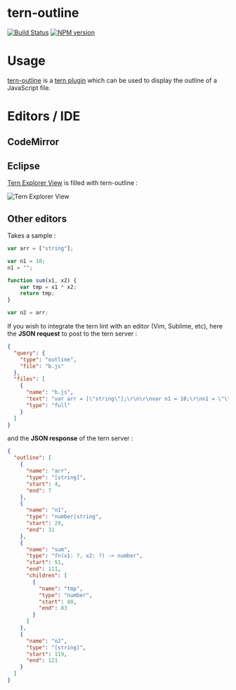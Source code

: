 tern-outline
=========

[![Build Status](https://secure.travis-ci.org/angelozerr/tern-outline.png)](http://travis-ci.org/angelozerr/tern-outline)
[![NPM version](https://img.shields.io/npm/v/tern-outline.svg)](https://www.npmjs.org/package/tern-outline)

# Usage

[tern-outline](https://github.com/angelozerr/tern-outline) is a [tern plugin](http://ternjs.net/) which can be used to display the outline of a JavaScript file. 

# Editors / IDE

## CodeMirror

## Eclipse

[Tern Explorer View](https://github.com/angelozerr/tern.java/wiki/Tern-Outline-support) is filled with tern-outline : 

![Tern Explorer View](https://github.com/angelozerr/tern-outline/wiki/images/EclipseIDE_TernExplorer.png)

## Other editors

Takes a sample : 


```javascript
var arr = ["string"];

var n1 = 10;
n1 = "";

function sum(x1, x2) {
	var tmp = x1 * x2;
	return tmp;
}

var n2 = arr;
```

If you wish to integrate the tern lint with an editor (Vim, Sublime, etc), here the **JSON request** to post to the tern server :

```json
{
  "query": {
    "type": "outline",
    "file": "b.js"
  },
  "files": [
    {
      "name": "b.js",
      "text": "var arr = [\"string\"];\r\n\r\nvar n1 = 10;\r\nn1 = \"\";\r\n\r\nfunction sum(x1, x2) {\r\n\tvar tmp = x1 * x2;\r\n\treturn tmp;\r\n}\r\n\r\nvar n2 = arr;",
      "type": "full"
    }
  ]
}
```

and the **JSON response** of the tern server :

```json
{
  "outline": [
    {
      "name": "arr",
      "type": "[string]",
      "start": 4,
      "end": 7
    },
    {
      "name": "n1",
      "type": "number|string",
      "start": 29,
      "end": 31
    },
    {
      "name": "sum",
      "type": "fn(x1: ?, x2: ?) -> number",
      "start": 51,
      "end": 111,
      "children": [
        {
          "name": "tmp",
          "type": "number",
          "start": 80,
          "end": 83
        }
      ]
    },
    {
      "name": "n2",
      "type": "[string]",
      "start": 119,
      "end": 121
    }
  ]
}
```
